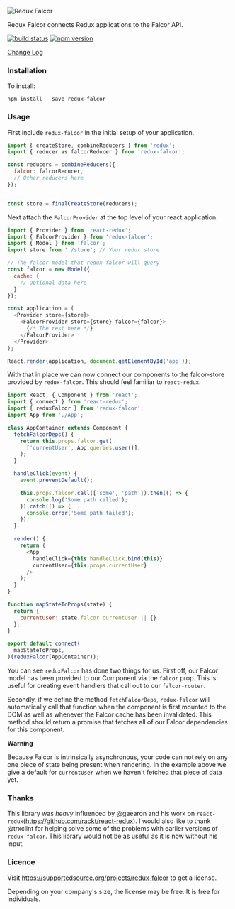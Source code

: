 ![Redux Falcor](static/logo.png "Redux Falcor")

Redux Falcor connects Redux applications to the Falcor API.

[![build status](https://img.shields.io/travis/ekosz/redux-falcor/master.svg?style=flat-square)](https://travis-ci.org/ekosz/redux-falcor)
[![npm version](https://img.shields.io/npm/v/redux-falcor.svg?style=flat-square)](https://www.npmjs.com/package/redux-falcor)

[Change Log](https://github.com/ekosz/redux-falcor/releases)

### Installation

To install:

```
npm install --save redux-falcor
```

### Usage

First include `redux-falcor` in the initial setup of your application.

```js
import { createStore, combineReducers } from 'redux';
import { reducer as falcorReducer } from 'redux-falcor';

const reducers = combineReducers({
  falcor: falcorReducer,
  // Other reducers here
});


const store = finalCreateStore(reducers);
```

Next  attach the `FalcorProvider` at the top level of your react application.

```js
import { Provider } from 'react-redux';
import { FalcorProvider } from 'redux-falcor';
import { Model } from 'falcor';
import store from './store'; // Your redux store

// The falcor model that redux-falcor will query
const falcor = new Model({
  cache: {
    // Optional data here
  }
});

const application = (
  <Provider store={store}>
    <FalcorProvider store={store} falcor={falcor}>
      {/* The rest here */}
    </FalcorProvider>
  </Provider>
);

React.render(application, document.getElementById('app'));
```

With that in place we can now connect our components to the falcor-store
provided by `redux-falcor`. This should feel familiar to `react-redux`.

```js
import React, { Component } from 'react';
import { connect } from 'react-redux';
import { reduxFalcor } from 'redux-falcor';
import App from './App';

class AppContainer extends Component {
  fetchFalcorDeps() {
    return this.props.falcor.get(
      ['currentUser', App.queries.user()],
    );
  }

  handleClick(event) {
    event.preventDefault();

    this.props.falcor.call(['some', 'path']).then(() => {
      console.log('Some path called');
    }).catch(() => {
      console.error('Some path failed');
    });
  }

  render() {
    return (
      <App
        handleClick={this.handleClick.bind(this)}
        currentUser={this.props.currentUser}
      />
    );
  }
}

function mapStateToProps(state) {
  return {
    currentUser: state.falcor.currentUser || {}
  };
}

export default connect(
  mapStateToProps,
)(reduxFalcor(AppContainer));
```

You can see `reduxFalcor` has done two things for us. First off, our Falcor
model has been provided to our Component via the `falcor` prop. This is useful
for creating event handlers that call out to our `falcor-router`.

Secondly, if we define the method `fetchFalcorDeps`, `redux-falcor` will
automatically call that function when the component is first mounted to the DOM
as well as whenever the Falcor cache has been invalidated. This method should
return a promise that fetches all of our Falcor dependencies for this
component.

**Warning**

Because Falcor is intrinsically asynchronous, your code can not rely on any one
piece of state being present when rendering. In the example above we give
a default for `currentUser` when we haven't fetched that piece of data yet.

### Thanks

This library was *heavy* influenced by @gaearon and his work on
`react-redux`(https://github.com/rackt/react-redux). I would also like to thank
@trxcllnt for helping solve some of the problems with earlier versions of
`redux-falcor`. This library would not be as useful as it is now without his
input.

### Licence

Visit https://supportedsource.org/projects/redux-falcor to get a license.

Depending on your company's size, the license may be free. It is free for individuals.
